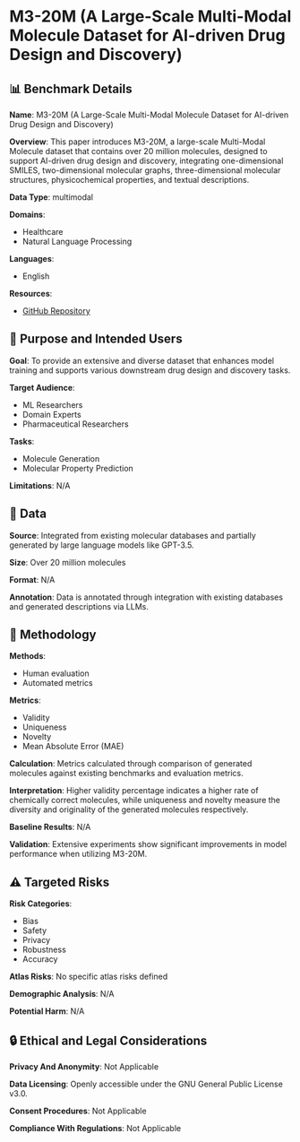 # M3-20M (A Large-Scale Multi-Modal Molecule Dataset for AI-driven Drug Design and Discovery)

## 📊 Benchmark Details

**Name**: M3-20M (A Large-Scale Multi-Modal Molecule Dataset for AI-driven Drug Design and Discovery)

**Overview**: This paper introduces M3-20M, a large-scale Multi-Modal Molecule dataset that contains over 20 million molecules, designed to support AI-driven drug design and discovery, integrating one-dimensional SMILES, two-dimensional molecular graphs, three-dimensional molecular structures, physicochemical properties, and textual descriptions.

**Data Type**: multimodal

**Domains**:
- Healthcare
- Natural Language Processing

**Languages**:
- English

**Resources**:
- [GitHub Repository](https://github.com/bz99bz/M-3)

## 🎯 Purpose and Intended Users

**Goal**: To provide an extensive and diverse dataset that enhances model training and supports various downstream drug design and discovery tasks.

**Target Audience**:
- ML Researchers
- Domain Experts
- Pharmaceutical Researchers

**Tasks**:
- Molecule Generation
- Molecular Property Prediction

**Limitations**: N/A

## 💾 Data

**Source**: Integrated from existing molecular databases and partially generated by large language models like GPT-3.5.

**Size**: Over 20 million molecules

**Format**: N/A

**Annotation**: Data is annotated through integration with existing databases and generated descriptions via LLMs.

## 🔬 Methodology

**Methods**:
- Human evaluation
- Automated metrics

**Metrics**:
- Validity
- Uniqueness
- Novelty
- Mean Absolute Error (MAE)

**Calculation**: Metrics calculated through comparison of generated molecules against existing benchmarks and evaluation metrics.

**Interpretation**: Higher validity percentage indicates a higher rate of chemically correct molecules, while uniqueness and novelty measure the diversity and originality of the generated molecules respectively.

**Baseline Results**: N/A

**Validation**: Extensive experiments show significant improvements in model performance when utilizing M3-20M.

## ⚠️ Targeted Risks

**Risk Categories**:
- Bias
- Safety
- Privacy
- Robustness
- Accuracy

**Atlas Risks**:
No specific atlas risks defined

**Demographic Analysis**: N/A

**Potential Harm**: N/A

## 🔒 Ethical and Legal Considerations

**Privacy And Anonymity**: Not Applicable

**Data Licensing**: Openly accessible under the GNU General Public License v3.0.

**Consent Procedures**: Not Applicable

**Compliance With Regulations**: Not Applicable
